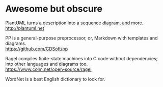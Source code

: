 # Awesome but obscure

PlantUML turns a description into a sequence diagram, and more.  
<http://plantuml.net>

PP is a general-purpose preprocessor, or, Markdown with templates and diagrams.  
<https://github.com/CDSoft/pp>

Ragel compiles finite-state machines into C code without dependencies; into other languages and diagrams too.  
<https://www.colm.net/open-source/ragel>

WordNet is a best English dictionary to look for.

